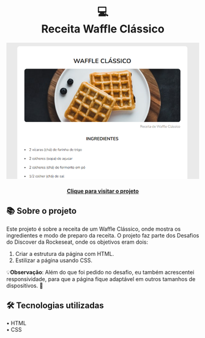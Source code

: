 <h1 align="center">
  💻<br>Receita Waffle Clássico
</h1>

![Design preview for the blog-codar](./assets/images/project-image.png)

<h4 align="center"><a href="https://nodeprop-ten.vercel.app/" target="_blank">Clique para visitar o projeto</a></h4>

## 📚 Sobre o projeto

Este projeto é sobre a receita de um Waffle Clássico, onde mostra os ingredientes e modo de preparo da receita. O projeto faz parte dos Desafios do Discover da Rockeseat, onde os objetivos eram dois:

1. Criar a estrutura da página com HTML.
2. Estilizar a página usando CSS.

💡<b>Observação</b>: Além do que foi pedido no desafio, eu também acrescentei responsividade, para que a página fique adaptável em outros tamanhos de dispositivos. 🚀

## 🛠️ Tecnologias utilizadas

• HTML<br>
• CSS<br>